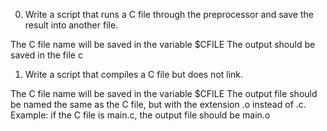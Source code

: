 0. Write a script that runs a C file through the preprocessor and save the result into another file.

The C file name will be saved in the variable $CFILE
The output should be saved in the file c

1. Write a script that compiles a C file but does not link.

The C file name will be saved in the variable $CFILE
The output file should be named the same as the C file, but with the extension .o instead of .c.
Example: if the C file is main.c, the output file should be main.o
